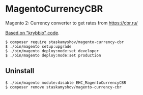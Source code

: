 # MagentoCurrencyCBR
Magento 2: Currency converter to get rates from https://cbr.ru/

[Based on "krybbio" code](https://magento.stackexchange.com/a/228671/33058). 

```
$ composer require staskamyshov/magento-currency-cbr
$ ./bin/magento setup:upgrade
$ ./bin/magento deploy:mode:set developer
$ ./bin/magento deploy:mode:set production
```


## Uninstall

```
$ ./bin/magento module:disable EHC_MagentoCurrencyCBR
$ composer remove staskamyshov/magento-currency-cbr
```
